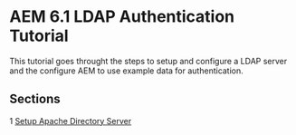 AEM 6.1 LDAP Authentication Tutorial
===========================================

This tutorial goes throught the steps to setup and configure a LDAP server and the configure AEM to use example data for authentication.

Sections
--------

1 [Setup Apache Directory Server](tutorial-01-install-ldap.md)
